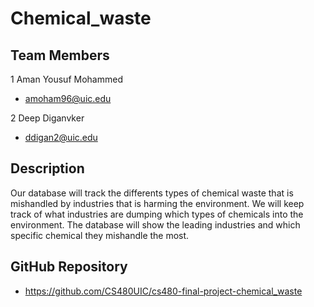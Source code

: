# Chemical_waste


## Team Members
1 Aman Yousuf Mohammed
- amoham96@uic.edu

2 Deep Diganvker
- ddigan2@uic.edu 

## Description
Our database will track the differents types of chemical waste that is mishandled by industries that is harming the environment. We will keep track of what industries are dumping which types of chemicals into the environment. The database will show the leading industries and which specific chemical they mishandle the most. 
 
 ## GitHub Repository
 - https://github.com/CS480UIC/cs480-final-project-chemical_waste
